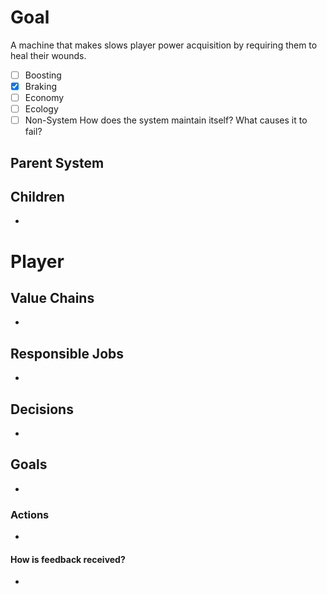 # Goal
A machine that makes slows player power acquisition by requiring them to heal their wounds.
- [ ] Boosting
- [X] Braking
- [ ] Economy
- [ ] Ecology
- [ ] Non-System
How does the system maintain itself? What causes it to fail?

## Parent System

## Children
- 
# Player
## Value Chains
- 
## Responsible Jobs
- 
## Decisions
- 
## Goals
- 
### Actions
- 
#### How is feedback received?
- 
